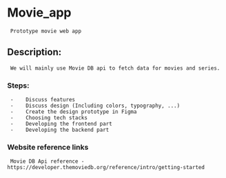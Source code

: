 # Movie_app

     Prototype movie web app

## Description:

     We will mainly use Movie DB api to fetch data for movies and series.

### Steps:

     -    Discuss features
     -    Discuss design (Including colors, typography, ...)
     -    Create the design prototype in Figma
     -    Choosing tech stacks
     -    Developing the frontend part
     -    Developing the backend part

### Website reference links

     Movie DB Api reference - https://developer.themoviedb.org/reference/intro/getting-started
